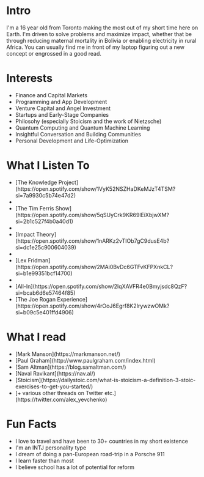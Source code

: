 
# Intro

I'm a 16 year old from Toronto making the most out of my short time here on Earth. I'm driven to solve problems and maximize impact, whether that be through reducing maternal mortality in Bolivia or enabling electricity in rural Africa. You can usually find me in front of my laptop figuring out a new concept or engrossed in a good read.
 
# Interests

<ul>
    <li>Finance and Capital Markets</li>
    <li>Programming and App Development</li>
    <li>Venture Capital and Angel Investment</li>
    <li>Startups and Early-Stage Companies</li>
    <li>Philosohy (especially Stoicism and the work of Nietzsche)</li>
    <li>Quantum Computing and Quantum Machine Learning</li>
    <li>Insightful Conversation and Building Communities</li>
    <li>Personal Development and Life-Optimization</li>
</ul>

# What I Listen To

<ul>
    <li>[The Knowledge Project](https://open.spotify.com/show/1VyK52NSZHaDKeMJzT4TSM?si=7a9930c5b74e47d2)<li>
    <li>[The Tim Ferris Show](https://open.spotify.com/show/5qSUyCrk9KR69lEiXbjwXM?si=2b1c527f4b0a40d1)<li>
    <li>[Impact Theory](https://open.spotify.com/show/1nARKz2vTIOb7gC9dusE4b?si=dc1e25c900604039)<li>
    <li>[Lex Fridman](https://open.spotify.com/show/2MAi0BvDc6GTFvKFPXnkCL?si=b1e99351bcf14700)<li>
    <li>[All-In](https://open.spotify.com/show/2IqXAVFR4e0Bmyjsdc8QzF?si=bcab6d6e57464f85)</li>
    <li>[The Joe Rogan Experience](https://open.spotify.com/show/4rOoJ6Egrf8K2IrywzwOMk?si=b09c5e401ffd4906)</li>
</ul>

# What I read

<ul>
    <li>[Mark Manson](https://markmanson.net/)</li>
    <li>[Paul Graham](http://www.paulgraham.com/index.html)</li>
    <li>[Sam Altman](https://blog.samaltman.com/)</li>
    <li>[Naval Ravikant](https://nav.al/)</li>
    <li>[Stoicism](https://dailystoic.com/what-is-stoicism-a-definition-3-stoic-exercises-to-get-you-started/)</li>
    <li>[+ various other threads on Twitter etc.](https://twitter.com/alex_yevchenko)</li>
</ul>

# Fun Facts

<ul>
    <li>I love to travel and have been to 30+ countries in my short existence</li>
    <li>I'm an INTJ personality type</li>
    <li>I dream of doing a pan-European road-trip in a Porsche 911</li>
    <li>I learn faster than most</li>
    <li>I believe school has a lot of potential for reform</li>
</ul>
